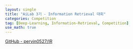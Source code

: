 ```yaml
---
layout: single
title: "AiLab 3기 - Information Retrieval 대회"
categories: Competition
tag: [Deep-Learning, Information-Retrieval, Competition]
use_math: true
---
```



[GitHub - pervin0527/IR](https://github.com/pervin0527/IR)